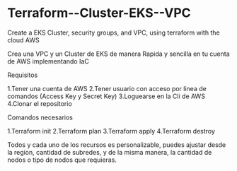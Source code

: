 # Terraform--Cluster-EKS--VPC
Create a EKS Cluster, security groups, and VPC, using terraform with the cloud AWS


Crea una VPC y un Cluster de EKS de manera Rapida y sencilla en tu cuenta de AWS implementando IaC

Requisitos

1.Tener una cuenta de AWS
2.Tener usuario con acceso por linea de comandos (Access Key y Secret Key)
3.Loguearse en la Cli de AWS
4.Clonar el repositorio


Comandos necesarios

1.Terraform init
2.Terraform plan
3.Terraform apply
4.Terraform destroy

Todos y cada uno de los recursos es personalizable, puedes ajustar desde la region, cantidad de subredes, y de la misma manera, la cantidad de nodos o tipo de nodos que requieras.
